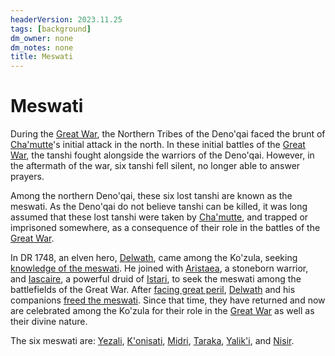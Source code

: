 ```yaml
---
headerVersion: 2023.11.25
tags: [background]
dm_owner: none
dm_notes: none
title: Meswati
---
```

# Meswati

During the [Great War](<../../../../events/1500s/great-war.md>), the Northern Tribes of the Deno'qai faced the brunt of [Cha'mutte](<../../../../people/extraplanar-powers/cha-mutte.md>)'s initial attack in the north. In these initial battles of the [Great War](<../../../../events/1500s/great-war.md>), the tanshi fought alongside the warriors of the Deno'qai. However, in the aftermath of the war, six tanshi fell silent, no longer able to answer prayers. 

Among the northern Deno'qai, these six lost tanshi are known as the meswati. As the Deno'qai do not believe tanshi can be killed, it was long assumed that these lost tanshi were taken by [Cha'mutte](<../../../../people/extraplanar-powers/cha-mutte.md>), and trapped or imprisoned somewhere, as a consequence of their role in the battles of the [Great War](<../../../../events/1500s/great-war.md>). 


In DR 1748, an elven hero, [Delwath](<../../../../people/pcs/dunmar-fellowship/delwath.md>), came among the Ko'zula, seeking [knowledge of the meswati](<../../../../campaigns/dunmari-frontier/session-notes/session-53-dufr.md>). He joined with [Aristaea](<../../../../people/pcs/dunmar-fellowship/guests/aristaea.md>), a stoneborn warrior, and [Iascaire](<../../../../people/pcs/dunmar-fellowship/guests/iascaire.md>), a powerful druid of [Istari](<../istari.md>), to seek the meswati among the battlefields of the Great War. After [facing great peril](<../../../../campaigns/dunmari-frontier/session-notes/session-54-dufr.md>), [Delwath](<../../../../people/pcs/dunmar-fellowship/delwath.md>) and his companions [freed the meswati](<../../../../campaigns/dunmari-frontier/session-notes/session-55-dufr.md>). Since that time, they have returned and now are celebrated among the Ko'zula for their role in the [Great War](<../../../../events/1500s/great-war.md>) as well as their divine nature.


The six meswati are: [Yezali](<./yezali.md>), [K'onisati](<./k-onisati.md>), [Midri](<./midri.md>), [Taraka](<./taraka.md>), [Yalik'i](<./yalik-i.md>), and [Nisir](<./nisir.md>). 